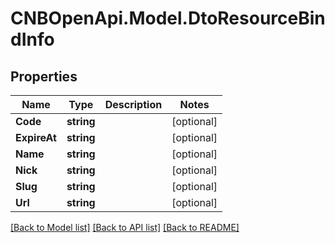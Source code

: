 # CNBOpenApi.Model.DtoResourceBindInfo

## Properties

Name | Type | Description | Notes
------------ | ------------- | ------------- | -------------
**Code** | **string** |  | [optional] 
**ExpireAt** | **string** |  | [optional] 
**Name** | **string** |  | [optional] 
**Nick** | **string** |  | [optional] 
**Slug** | **string** |  | [optional] 
**Url** | **string** |  | [optional] 

[[Back to Model list]](../../README.md#documentation-for-models) [[Back to API list]](../../README.md#documentation-for-api-endpoints) [[Back to README]](../../README.md)

